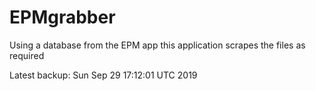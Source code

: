 # EPMgrabber
Using a database from the EPM app this application scrapes the files as required


Latest backup: Sun Sep 29 17:12:01 UTC 2019
